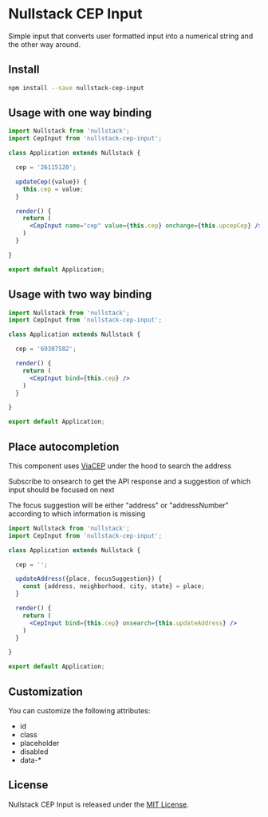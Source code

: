 
# Nullstack CEP Input

Simple input that converts user formatted input into a numerical string and the other way around.

## Install

```bash
npm install --save nullstack-cep-input
```

## Usage with one way binding

```jsx
import Nullstack from 'nullstack';
import CepInput from 'nullstack-cep-input';

class Application extends Nullstack {

  cep = '26115120';

  updateCep({value}) {
    this.cep = value;
  }

  render() {
    return (
      <CepInput name="cep" value={this.cep} onchange={this.upcepCep} />
    )
  }

}

export default Application;
```

## Usage with two way binding

```jsx
import Nullstack from 'nullstack';
import CepInput from 'nullstack-cep-input';

class Application extends Nullstack {

  cep = '69307582';

  render() {
    return (
      <CepInput bind={this.cep} />
    )
  }

}

export default Application;
```

## Place autocompletion

This component uses [ViaCEP](https://viacep.com.br) under the hood to search the address

Subscribe to onsearch to get the API response and a suggestion of which input should be focused on next

The focus suggestion will be either "address" or "addressNumber" according to which information is missing

```jsx
import Nullstack from 'nullstack';
import CepInput from 'nullstack-cep-input';

class Application extends Nullstack {

  cep = '';

  updateAddress({place, focusSuggestion}) {
    const {address, neighborhood, city, state} = place;
  }

  render() {
    return (
      <CepInput bind={this.cep} onsearch={this.updateAddress} />
    )
  }

}

export default Application;
```

## Customization

You can customize the following attributes:

- id
- class
- placeholder
- disabled
- data-*

## License

Nullstack CEP Input is released under the [MIT License](https://opensource.org/licenses/MIT).